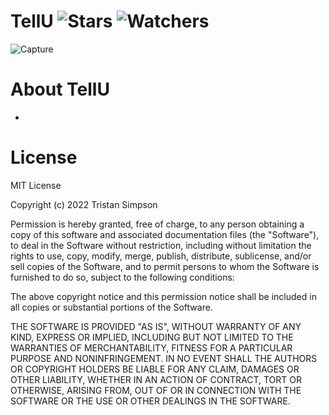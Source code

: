 # TellU ![Stars](https://img.shields.io/github/stars/realTristan/TellU?color=brightgreen) ![Watchers](https://img.shields.io/github/watchers/realTristan/TellU?label=Watchers)
![Capture](https://user-images.githubusercontent.com/75189508/202068285-e1ef364a-2124-4a27-9d34-dc2ebf21ca21.PNG)

# About TellU
- 

# License
MIT License

Copyright (c) 2022 Tristan Simpson

Permission is hereby granted, free of charge, to any person obtaining a copy of this software and associated documentation files (the "Software"), to deal in the Software without restriction, including without limitation the rights to use, copy, modify, merge, publish, distribute, sublicense, and/or sell copies of the Software, and to permit persons to whom the Software is furnished to do so, subject to the following conditions:

The above copyright notice and this permission notice shall be included in all copies or substantial portions of the Software.

THE SOFTWARE IS PROVIDED "AS IS", WITHOUT WARRANTY OF ANY KIND, EXPRESS OR IMPLIED, INCLUDING BUT NOT LIMITED TO THE WARRANTIES OF MERCHANTABILITY, FITNESS FOR A PARTICULAR PURPOSE AND NONINFRINGEMENT. IN NO EVENT SHALL THE AUTHORS OR COPYRIGHT HOLDERS BE LIABLE FOR ANY CLAIM, DAMAGES OR OTHER LIABILITY, WHETHER IN AN ACTION OF CONTRACT, TORT OR OTHERWISE, ARISING FROM, OUT OF OR IN CONNECTION WITH THE SOFTWARE OR THE USE OR OTHER DEALINGS IN THE SOFTWARE.
